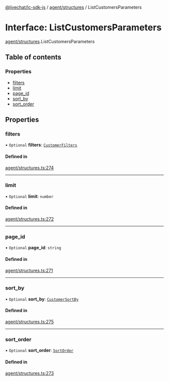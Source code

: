 [@livechat/lc-sdk-js](../README.md) / [agent/structures](../modules/agent_structures.md) / ListCustomersParameters

# Interface: ListCustomersParameters

[agent/structures](../modules/agent_structures.md).ListCustomersParameters

## Table of contents

### Properties

- [filters](agent_structures.ListCustomersParameters.md#filters)
- [limit](agent_structures.ListCustomersParameters.md#limit)
- [page\_id](agent_structures.ListCustomersParameters.md#page_id)
- [sort\_by](agent_structures.ListCustomersParameters.md#sort_by)
- [sort\_order](agent_structures.ListCustomersParameters.md#sort_order)

## Properties

### filters

• `Optional` **filters**: [`CustomerFilters`](agent_structures.CustomerFilters.md)

#### Defined in

[agent/structures.ts:274](https://github.com/livechat/lc-sdk-js/blob/4da1eb6/src/agent/structures.ts#L274)

___

### limit

• `Optional` **limit**: `number`

#### Defined in

[agent/structures.ts:272](https://github.com/livechat/lc-sdk-js/blob/4da1eb6/src/agent/structures.ts#L272)

___

### page\_id

• `Optional` **page\_id**: `string`

#### Defined in

[agent/structures.ts:271](https://github.com/livechat/lc-sdk-js/blob/4da1eb6/src/agent/structures.ts#L271)

___

### sort\_by

• `Optional` **sort\_by**: [`CustomerSortBy`](../enums/agent_structures.CustomerSortBy.md)

#### Defined in

[agent/structures.ts:275](https://github.com/livechat/lc-sdk-js/blob/4da1eb6/src/agent/structures.ts#L275)

___

### sort\_order

• `Optional` **sort\_order**: [`SortOrder`](../enums/objects.SortOrder.md)

#### Defined in

[agent/structures.ts:273](https://github.com/livechat/lc-sdk-js/blob/4da1eb6/src/agent/structures.ts#L273)
